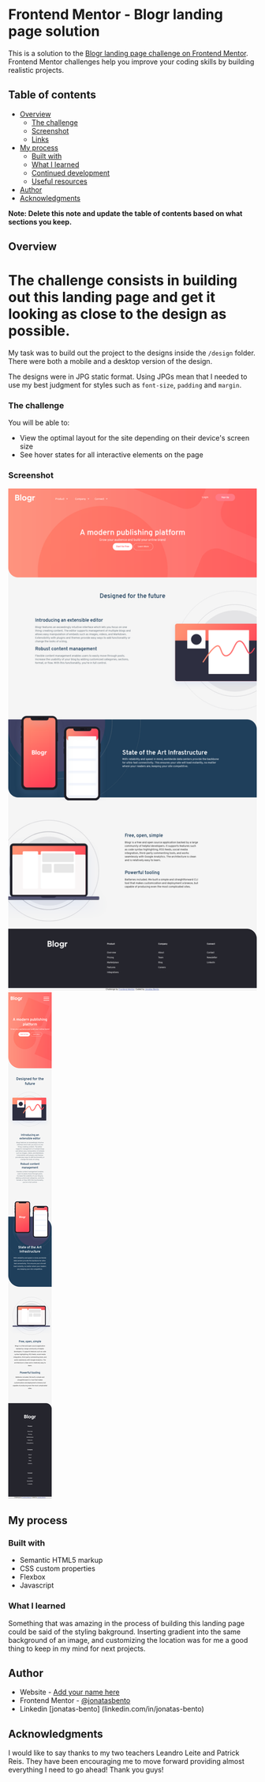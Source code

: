 # Frontend Mentor - Blogr landing page solution

This is a solution to the [Blogr landing page challenge on Frontend Mentor](https://www.frontendmentor.io/challenges/blogr-landing-page-EX2RLAApP). Frontend Mentor challenges help you improve your coding skills by building realistic projects. 

## Table of contents

- [Overview](#overview)
  - [The challenge](#the-challenge)
  - [Screenshot](#screenshot)
  - [Links](#links)
- [My process](#my-process)
  - [Built with](#built-with)
  - [What I learned](#what-i-learned)
  - [Continued development](#continued-development)
  - [Useful resources](#useful-resources)
- [Author](#author)
- [Acknowledgments](#acknowledgments)

**Note: Delete this note and update the table of contents based on what sections you keep.**

## Overview

The challenge consists in building out this landing page and get it looking as close to the design as possible.
=======

My task was to build out the project to the designs inside the `/design` folder. There were both a mobile and a desktop version of the design. 

The designs were in JPG static format. Using JPGs mean that I needed to use my best judgment for styles such as `font-size`, `padding` and `margin`.

### The challenge

You will be able to:

- View the optimal layout for the site depending on their device's screen size
- See hover states for all interactive elements on the page

### Screenshot

![image](./screenshot/desktopscreenshot.png)
![image](./screenshot/mobilescreenshot.png)



## My process

### Built with

- Semantic HTML5 markup
- CSS custom properties
- Flexbox
- Javascript


### What I learned

Something that was amazing in the process of building this landing page could be said of the styling bakground. Inserting gradient into the same background of an image, and customizing the location was for me a good thing to keep in my mind for next projects.


## Author

- Website - [Add your name here](https://www.your-site.com)
- Frontend Mentor - [@jonatasbento](https://www.frontendmentor.io/profile/yourusername)
- Linkedin [jonatas-bento] (linkedin.com/in/jonatas-bento)



## Acknowledgments

I would like to say thanks to my two teachers Leandro Leite and Patrick Reis. They have been encouraging me to move forward providing almost everything I need to go ahead! Thank you guys!
